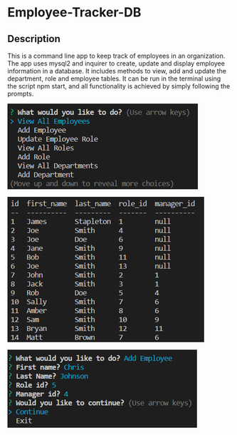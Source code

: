 # Employee-Tracker-DB

## Description

This is a command line app to keep track of employees in an organization. The app uses mysql2 and inquirer to create, update and display employee information in a database. It includes methods to view, add and update the department, role and employee tables. It can be run in the terminal using the script npm start, and all functionality is achieved by simply following the prompts. 

![an example of the menu](./assets/images/employeeTracker.png)

![an example of the menu](./assets/images/viewAllEmployees.png)

![an example of the menu](./assets/images/addEmployee.png)

